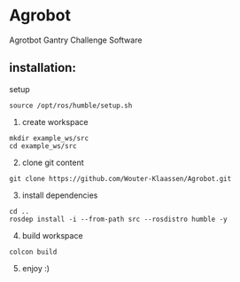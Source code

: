 # Agrobot
Agrotbot Gantry Challenge Software
## installation:

setup
```
source /opt/ros/humble/setup.sh
```
1. create workspace
```
mkdir example_ws/src
cd example_ws/src
```
2. clone git content

```
git clone https://github.com/Wouter-Klaassen/Agrobot.git
```
3. install dependencies
```
cd ..
rosdep install -i --from-path src --rosdistro humble -y
```
4. build workspace
```
colcon build
```
5. enjoy :)
